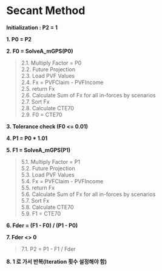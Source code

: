 # Secant Method

**Initialization : P2 = 1**

**1. P0 = P2**

**2. F0 = SolveA_mGPS(P0)**

>2.1. Multiply Factor = P0  
>2.2. Future Projection  
>2.3. Load PVF Values  
>2.4. Fx = PVFClaim - PVFIncome  
>2.5. return Fx  
>2.6. Calculate Sum of Fx for all in-forces by scenarios  
>2.7. Sort Fx  
>2.8. Calculate CTE70  
>2.9. F0 = CTE70  

**3. Tolerance check (F0 <= 0.01)**

**4. P1 = P0 * 1.01**

**5. F1 = SolveA_mGPS(P1)**

>5.1. Multiply Factor = P1  
>5.2. Future Projection  
>5.3. Load PVF Values  
>5.4. Fx = PVFClaim - PVFIncome  
>5.5. return Fx  
>5.6. Calculate Sum of Fx for all in-forces by scenarios  
>5.7. Sort Fx  
>5.8. Calculate CTE70  
>5.9. F1 = CTE70  

**6. Fder = (F1 - F0) / (P1 - P0)**

**7. Fder <> 0**

>7.1. P2 = P1 - F1 / Fder  

**8. 1 로 가서 반복(Iteration 횟수 설정해야 함)**
